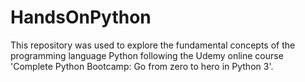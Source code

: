 # HandsOnPython

This repository was used to explore the fundamental concepts of the programming language Python following
the Udemy online course 'Complete Python Bootcamp: Go from zero to hero in Python 3'.